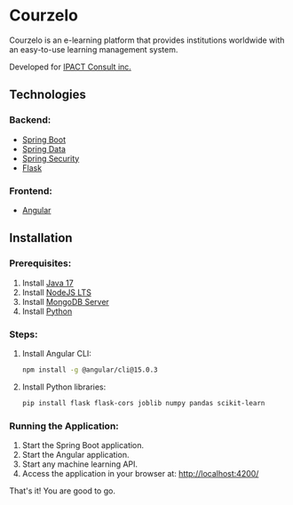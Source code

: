 # Courzelo

Courzelo is an e-learning platform that provides institutions worldwide with an easy-to-use learning management system.

Developed for [IPACT Consult inc.](https://www.ipactconsult.com/)

## Technologies

### Backend:
- [Spring Boot](https://spring.io/projects/spring-boot)
- [Spring Data](https://spring.io/projects/spring-data)
- [Spring Security](https://spring.io/projects/spring-security)
- [Flask](https://flask.palletsprojects.com/en/3.0.x/)

### Frontend:
- [Angular](https://angular.io/)

## Installation

### Prerequisites:
1. Install [Java 17](https://www.java.com/en/)
2. Install [NodeJS LTS](https://nodejs.org/en/download/prebuilt-installer)
3. Install [MongoDB Server](https://www.mongodb.com/try/download/community)
4. Install [Python](https://www.python.org/downloads/)

### Steps:
1. Install Angular CLI:

    ```bash
    npm install -g @angular/cli@15.0.3
    ```

2. Install Python libraries:

    ```bash
    pip install flask flask-cors joblib numpy pandas scikit-learn
    ```

### Running the Application:
1. Start the Spring Boot application.
2. Start the Angular application.
3. Start any machine learning API.
4. Access the application in your browser at: [http://localhost:4200/](http://localhost:4200/)

That's it! You are good to go.
